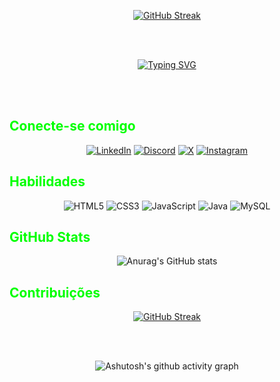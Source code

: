 <div align="center" >

<a href="Naruto gif"><img src="https://media.tenor.com/av3L_d_uIZIAAAAC/naruto-shippuden.gif" alt="GitHub Streak" /></a>
<div align="center" >

</div>

<br>
<br>

<a href="https://git.io/typing-svg"><img src="https://readme-typing-svg.herokuapp.com?font=Fira+Code&size=34&pause=300&color=00FF00&center=true&vCenter=true&repeat=true&random=false&width=700&lines=Ol%C3%A1!+Meu+nome+%C3%A9+Lucas+Martiliano;Tenho+23+anos;Eu+sou+um+Software+Developer;Seja+bem+vindo+ao+meu+perfil+%3AD" alt="Typing SVG" /></a>

</div>

<br>
<br>

<h2 style="color: #00FF00">Conecte-se comigo</h2>

<div align="center" >

[![LinkedIn](https://img.shields.io/badge/LinkedIn-0077B5?style=for-the-badge&logo=linkedin&logoColor=white)](https://www.linkedin.com/in/jo%C3%A3o-lucas-martiliano-da-silva-b37412238/)
[![Discord](https://img.shields.io/badge/Discord-7289DA?style=for-the-badge&logo=discord&logoColor=white)](https://discord.com/channels/@martiliano7317/)
[![X](https://img.shields.io/badge/X-000?style=for-the-badge&logo=x)](https://twitter.com/Martiliano_20)
[![Instagram](https://img.shields.io/badge/-Instagram-%23E4405F?style=for-the-badge&logo=instagram&logoColor=white)](https://www.instagram.com/lucasmartiliano16/)

</div>

<h2 style="color: #00FF00">Habilidades</h2>

<div align="center" >

![HTML5](https://img.shields.io/badge/HTML5-E34F26?style=for-the-badge&logo=html5&logoColor=white)
![CSS3](https://img.shields.io/badge/CSS3-1572B6?style=for-the-badge&logo=css3&logoColor=white)
![JavaScript](https://img.shields.io/badge/JavaScript-F7DF1E?style=for-the-badge&logo=javascript&logoColor=black)
![Java](https://img.shields.io/badge/java-%23ED8B00.svg?style=for-the-badge&logo=openjdk&logoColor=white)
![MySQL](https://img.shields.io/badge/MySQL-00000F?style=for-the-badge&logo=mysql&logoColor=white)

</div>
<h2 style="color: #00FF00">GitHub Stats</h2>

<div align="center" >

![Anurag's GitHub stats](https://github-readme-stats.vercel.app/api?username=lucasmartiliano&theme=vue&show_icons=true)

</div>


<h2 style="color: #00FF00">Contribuições</h2>

<div align="center" >

<a href="https://git.io/streak-stats"><img src="https://github-readme-streak-stats.herokuapp.com?user=lucasmartiliano&theme=vue&border_radius=5.0&locale=pt_BR&date_format=j%2Fn%5B%2FY%5D" alt="GitHub Streak" /></a>

</div>

<br>
<br>

<div align="center" >
   
![Ashutosh's github activity graph](https://ssr-contributions-svg.vercel.app/_/lucasmartiliano?chart=3dbar&gap=0.6&scale=2&flatten=2&animation=wave&animation_duration=1&animation_delay=0.05&animation_amplitude=20&animation_frequency=0.5&animation_wave_center=10_0&format=svg&weeks=30&theme=green&widget_size=medium&dark=false) 

</div>

